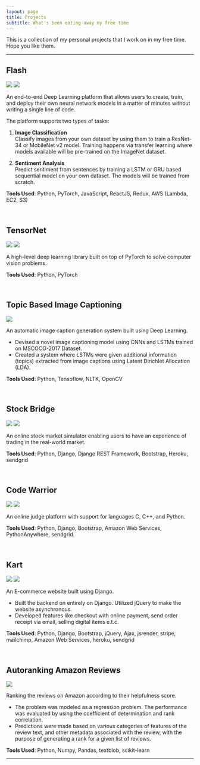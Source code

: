 ```yaml
---
layout: page
title: Projects
subtitle: What's been eating away my free time
---
```


This is a collection of my personal projects that I work on in my free time. Hope you like them.

---

## Flash

<a href="https://shan18.github.io/Flash" target="_blank"><img src="https://img.shields.io/badge/Website-9cf"></a>
<a href="https://github.com/shan18/Flash" target="_blank"><img src="https://img.shields.io/badge/GitHub-blue"></a>

An end-to-end Deep Learning platform that allows users to create, train, and deploy their own neural network models in a matter of minutes without writing a single line of code.

The platform supports two types of tasks:

1. **Image Classification**  
   Classify images from your own dataset by using them to train a ResNet-34 or MobileNet v2 model. Training happens via transfer learning where models available will be pre-trained on the ImageNet dataset.

2. **Sentiment Analysis**  
   Predict sentiment from sentences by training a LSTM or GRU based sequential model on your own dataset. The models will be trained from scratch.

**Tools Used**: Python, PyTorch, JavaScript, ReactJS, Redux, AWS (Lambda, EC2, S3)

<br/>

## TensorNet

<a href="https://pypi.org/project/torch-tensornet/" target="_blank"><img src="https://img.shields.io/badge/PyPI-9cf"></a>
<a href="https://github.com/shan18/TensorNet" target="_blank"><img src="https://img.shields.io/badge/GitHub-blue"></a>

A high-level deep learning library built on top of PyTorch to solve computer vision problems.

**Tools Used**: Python, PyTorch

<br/>

## Topic Based Image Captioning

<a href="https://github.com/shan18/Topic-Based-Image-Captioning" target="_blank"><img src="https://img.shields.io/badge/GitHub-blue"></a>

An automatic image caption generation system built using Deep Learning.

- Devised a novel image captioning model using CNNs and LSTMs trained on MSCOCO-2017 Dataset.
- Created a system where LSTMs were given additional information (topics) extracted from image captions using Latent Dirichlet Allocation (LDA).

**Tools Used**: Python, Tensoflow, NLTK, OpenCV

<br/>

## Stock Bridge

<a href="https://stock-bridge.herokuapp.com" target="_blank"><img src="https://img.shields.io/badge/Website-9cf"></a>
<a href="https://github.com/shan18/Stock-Bridge" target="_blank"><img src="https://img.shields.io/badge/GitHub-blue"></a>

An online stock market simulator enabling users to have an experience of trading in the real-world market.

**Tools Used**: Python, Django, Django REST Framework, Bootstrap, Heroku, sendgrid

<br/>

## Code Warrior

<a href="https://nitmz.pythonanywhere.com/" target="_blank"><img src="https://img.shields.io/badge/Website-9cf"></a>
<a href="https://github.com/shan18/Code-Warrior" target="_blank"><img src="https://img.shields.io/badge/GitHub-blue"></a>

An online judge platform with support for languages C, C++, and Python.

**Tools Used**: Python, Django, Bootstrap, Amazon Web Services, PythonAnywhere, sendgrid.

<br/>

## Kart

<a href="https://shan-kart.herokuapp.com/" target="_blank"><img src="https://img.shields.io/badge/Website-9cf"></a>
<a href="https://github.com/shan18/Kart" target="_blank"><img src="https://img.shields.io/badge/GitHub-blue"></a>

An E-commerce website built using Django.

- Built the backend on entirely on Django. Utilized jQuery to make the website asynchronous.
- Developed features like checkout with online payment, send order receipt via email, selling digital items e.t.c.

**Tools Used**: Python, Django, Bootstrap, jQuery, Ajax, jsrender, stripe, mailchimp, Amazon Web Services, heroku, sendgrid

<br/>

## Autoranking Amazon Reviews

<a href="https://github.com/shan18/Autoranking-Amazon-Reviews" target="_blank"><img src="https://img.shields.io/badge/GitHub-blue"></a>

Ranking the reviews on Amazon according to their helpfulness score.

- The problem was modeled as a regression problem. The performance was evaluated by using the coefficient of determination and rank correlation.
- Predictions were made based on various categories of features of the review text, and other metadata associated with the review, with the purpose of generating a rank for a given list of reviews.

**Tools Used**: Python, Numpy, Pandas, textblob, scikit-learn

---
